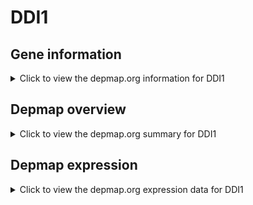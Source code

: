 <h1>DDI1</h1>

<h2>Gene information</h2>
<details>
  <summary>Click to view the depmap.org information for DDI1</summary>
  <iframe src="https://depmap.org/portal/gene/DDI1?tab=about" style="border:none;width:100%;height:800px"></iframe>
</details>

<h2>Depmap overview</h2>
<details>
  <summary>Click to view the depmap.org summary for DDI1</summary>
  <iframe src="https://depmap.org/portal/gene/DDI1?tab=overview" style="border:none;width:100%;height:800px"></iframe>
</details>

<h2>Depmap expression</h2>
<details>
  <summary>Click to view the depmap.org expression data for DDI1</summary>
  <iframe src="https://depmap.org/portal/gene/DDI1?tab=characterization" style="border:none;width:100%;height:800px"></iframe>
</details>


<!--
<h2>Reactome Pathway diagram</h2>
PNAME
-->


